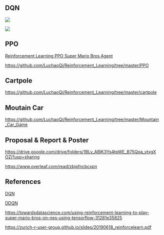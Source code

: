 ## DQN

![](https://i.loli.net/2020/05/14/YDwUPjg7IKzos1l.gif)

![](https://github.com/LuchaoQi/Reinforcement_Learning/blob/master/demo.gif?raw=True)


## PPO
[Reinforcement Learning PPO Super Mario Bros Agent](https://github.com/nemanja-m/super-mario-agent)

https://github.com/LuchaoQi/Reinforcement_Learning/tree/master/PPO
## Cartpole
https://github.com/LuchaoQi/Reinforcement_Learning/tree/master/cartpole
## Moutain Car

https://github.com/LuchaoQi/Reinforcement_Learning/tree/master/Mountain_Car_Game
## Proposal & Report & Poster

https://drive.google.com/drive/folders/1BLv_ABlK3Ys4tpWE_B75Qqa_vtxgXOZj?usp=sharing

https://www.overleaf.com/read/zbjpfncbcxpn


## References
[DQN](https://github.com/sebastianheinz/super-mario-reinforcement-learning)

[DDQN](https://github.com/davidchiou/DDQN_Mario)

https://towardsdatascience.com/using-reinforcement-learning-to-play-super-mario-bros-on-nes-using-tensorflow-31281e35825

https://zurich-r-user-group.github.io/slides/20190618_reinforcelearn.pdf






